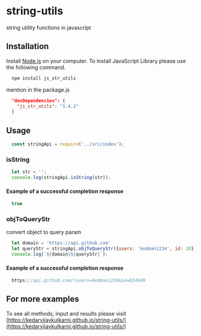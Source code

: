 # string-utils
string utility functions in javascript


## Installation

Install [Node.js](https://nodejs.org/en/) on your computer. To install JavaScript Library please use the following command.

```js
  npm install js_str_utils
```

mention in the package.js

```json
  "devDependencies": {
    "js_str_utils": "1.4.2"
  }
```
## Usage

```js
  const stringApi = require('../src/index');
```

### isString

```js
  let str = '';
  console.log(stringApi.isString(str));
```
#### Example of a successful completion response

```js
  true
```


### objToQueryStr

convert object to query param

```js
  let domain = 'https://api.github.com'
  let queryStr = stringApi.objToQueryStr({users: 'kedman1234', id: 10})
  console.log(`${domain}${queryStr}`);
```
#### Example of a successful completion response

```js
  https://api.github.com/?users=kedman1234&id=834949
```

## For more examples
To see all methods, input and results please visit  
[https://kedarvijaykulkarni.github.io/string-utils/](https://kedarvijaykulkarni.github.io/string-utils/)